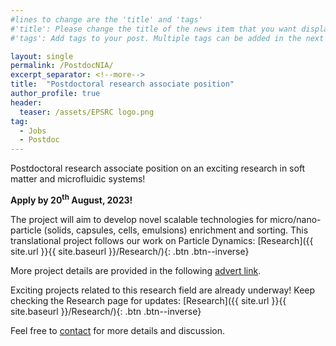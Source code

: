 ```yaml
---
#lines to change are the 'title' and 'tags'
#'title': Please change the title of the news item that you want displayed on the page 'News'
#'tags': Add tags to your post. Multiple tags can be added in the next line. The current list shows the ones already on the website. If your desired tag matches these then please retain, otherwise you can add more. Please make sure of the letter case; we would not want repeats like 'jobs' and 'jobs'

layout: single
permalink: /PostdocNIA/
excerpt_separator: <!--more-->
title:  "Postdoctoral research associate position" 			
author_profile: true
header:
  teaser: /assets/EPSRC logo.png		
tag: 							
  - Jobs
  - Postdoc
---
```


Postdoctoral research associate position on an exciting research in soft matter and microfluidic systems! <br>

**Apply by 20<sup>th</sup> August, 2023!**

<!--more-->
<!--any text before this line will be displayed on the 'News' page. Any text after this point will be accessible by clicking the post. Please keep this breif.-->
<!--Text following this can be whatever you want. There are some examples on the website provided and attached examples show how to format them in HTML language.-->
<!--Following are some formatting examples-->

The project will aim to develop novel scalable technologies for micro/nano-particle (solids, capsules, cells, emulsions) enrichment and sorting. This translational project follows our work on Particle Dynamics: [Research]({{ site.url }}{{ site.baseurl }}/Research/){: .btn .btn--inverse}

More project details are provided in the following [advert link](https://work4.northumbria.ac.uk/#en/sites/CX_1001/job/1455 "Postdoc-NIA").

Exciting projects related to this research field are already underway! Keep checking the Research page for updates: [Research]({{ site.url }}{{ site.baseurl }}/Research/){: .btn .btn--inverse}

Feel free to <a href = "mailto: prashant.agrawal@northumbria.ac.uk">contact</a> for more details and discussion.


<!--An exciting postdoctoral research position is available in our group in the area of microsystems and soft matter physics. In this project we are developing nature inspired systems for micro and nano particle manipulation. If you are interested in working in applied physics, soft matter and engineering, please feel free to get in touch. Application closing date: 20<sup>th</sup> August, 2023!-->
